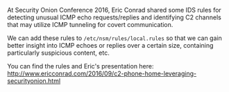 
At Security Onion Conference 2016, Eric Conrad shared some IDS rules for detecting unusual ICMP echo requests/replies and identifying C2 channels that may utilize ICMP tunneling for covert communication.  

We can add these rules to `/etc/nsm/rules/local.rules` so that we can gain better insight into ICMP echoes or replies over a certain size, containing particularly suspicious content, etc.

You can find the rules and Eric's presentation here:<br/>
http://www.ericconrad.com/2016/09/c2-phone-home-leveraging-securityonion.html